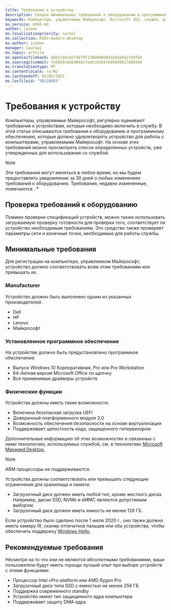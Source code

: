 ```yaml
---
title: Требования к устройству
description: Сводка минимальных требований к оборудованию и программному обеспечению для работы устройств с компьютерами, управляемыми Майкрософт
keywords: Компьютеры, управляемые Майкрософт, Microsoft 365, служба, документация
ms.service: m365-md
author: jaimeo
ms.localizationpriority: normal
ms.collection: M365-modern-desktop
ms.author: jaimeo
manager: laurawi
ms.topic: article
ms.openlocfilehash: a6b5cbbcb2f48797130b080d9d1dd1e6427d4fb8
ms.sourcegitcommit: fa5659cb66d84dcfeebc03b47bd9d38017d8934d
ms.translationtype: MT
ms.contentlocale: ru-RU
ms.lasthandoff: 02/05/2021
ms.locfileid: "50110055"
---
```

# <a name="device-requirements"></a>Требования к устройству

Компьютеры, управляемые Майкрософт, регулярно оценивают требования к устройствам, которые необходимо включить в службу. В этой статье описываются требования к оборудованию и программному обеспечению, которые должно удовлетворять устройство для работы с компьютерами, управляемыми Майкрософт. На основе этих требований можно просмотреть список определенных устройств, уже утвержденных для использования со службой. [](device-list.md)

> [!NOTE]
> Эти требования могут меняться в любое время, но мы будем предоставлять уведомление за 30 дней о любых изменениях требований к оборудованию. Требования, недавно измененные, помечаются . **\*** 

## <a name="check-hardware-requirements"></a>Проверка требований к оборудованию

Помимо проверки спецификаций устройств, можно также [](../get-ready/readiness-assessment-downloadable.md) использовать загружаемую проверку готовности для проверки того, соответствует ли устройство необходимым требованиям. Это средство также проверяет параметры сети и конечные точки, необходимые для работы службы.

## <a name="minimum-requirements"></a>Минимальные требования

Для регистрации на компьютере, управляемом Майкрософт, устройство должно соответствовать всем этим требованиям или превышать их.

### <a name="manufacturer"></a>Manufacturer

Устройство должно быть выполнено одним из указанных производителей.

- Dell
- HP
- Lenovo
- Майкрософт


### <a name="installed-software"></a>Установленное программное обеспечение

На устройстве должно быть предустановлено программное обеспечение:

- Выпуск Windows 10 Корпоративная, Pro или Pro Workstation
- 64-битная версия Microsoft Office по щелчку 
- Все применимые драйверы устройств


### <a name="physical-features"></a>Физические функции

Устройства должны иметь такие возможности:

- Включена безопасная загрузка UEFI 
- Доверенный платформенного модуля 2.0 
- Возможность обеспечения безопасности на основе виртуализации 
- Поддерживает целостность кода, защищенного гипервизором 

Дополнительные информацию об этих возможностях и связанных с ними технологиях, используемых службой, см. в технологиях [Microsoft Managed Desktop.](../intro/technologies.md)

> [!NOTE]
> ARM процессоры не поддерживаются.

Устройства должны соответствовать или превышать следующие ограничения для хранилища и памяти:

- Загрузочный диск должен иметь любой тип, кроме жесткого диска. Например, диски SSD, NVMe и eMMC являются допустимым выбором.
- Загрузочный диск должен иметь емкость не менее 128 ГБ.

Если устройство было сделано после 1 июля 2020 г., оно также должно иметь камеру IR, сканер отпечатков пальцев или оба устройства, чтобы обеспечить поддержку [Windows Hello.](https://docs.microsoft.com/windows-hardware/design/device-experiences/windows-hello-enhanced-sign-in-security)

## <a name="recommended-requirements"></a>Рекомендуемые требования

Несмотря на то что они не являются абсолютными требованиями, ваши пользователи будут иметь гораздо лучший опыт при выборе устройств с этими функциями:

- Процессор Intel vPro-platform или AMD Rygon Pro
- Загрузочный диск типа SSD с емкостью не менее 256 ГБ
- Поддержка современного standby
- Устройство имеет тип защищенного ядра компьютера
- Поддерживает защиту DMA ядра
